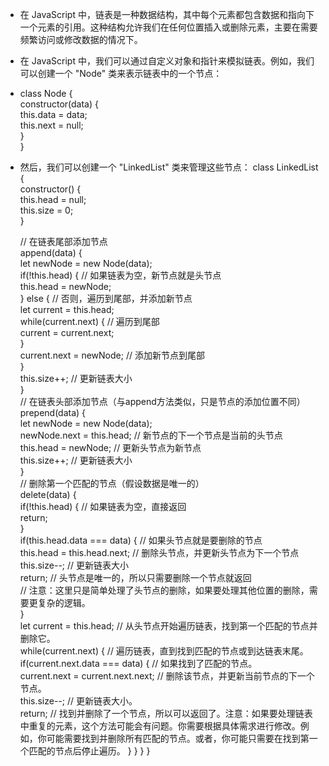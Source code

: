 - 在 JavaScript 中，链表是一种数据结构，其中每个元素都包含数据和指向下一个元素的引用。这种结构允许我们在任何位置插入或删除元素，主要在需要频繁访问或修改数据的情况下。

- 在 JavaScript 中，我们可以通过自定义对象和指针来模拟链表。例如，我们可以创建一个 "Node" 类来表示链表中的一个节点：

- class Node {  
    constructor(data) {  
        this.data = data;  
        this.next = null;  
    }  
}

- 然后，我们可以创建一个 "LinkedList" 类来管理这些节点：
class LinkedList {  
    constructor() {  
        this.head = null;  
        this.size = 0;  
    }  
  
    // 在链表尾部添加节点  
    append(data) {  
        let newNode = new Node(data);  
        if(!this.head) { // 如果链表为空，新节点就是头节点  
            this.head = newNode;  
        } else { // 否则，遍历到尾部，并添加新节点  
            let current = this.head;  
            while(current.next) { // 遍历到尾部  
                current = current.next;  
            }  
            current.next = newNode; // 添加新节点到尾部  
        }  
        this.size++; // 更新链表大小  
    }  
    // 在链表头部添加节点（与append方法类似，只是节点的添加位置不同）  
    prepend(data) {  
        let newNode = new Node(data);  
        newNode.next = this.head; // 新节点的下一个节点是当前的头节点  
        this.head = newNode; // 更新头节点为新节点  
        this.size++; // 更新链表大小  
    }  
    // 删除第一个匹配的节点（假设数据是唯一的）  
    delete(data) {  
        if(!this.head) { // 如果链表为空，直接返回  
            return;  
        }  
        if(this.head.data === data) { // 如果头节点就是要删除的节点  
            this.head = this.head.next; // 删除头节点，并更新头节点为下一个节点  
            this.size--; // 更新链表大小  
            return; // 头节点是唯一的，所以只需要删除一个节点就返回  
            // 注意：这里只是简单处理了头节点的删除，如果要处理其他位置的删除，需要更复杂的逻辑。  
        }   
        let current = this.head; // 从头节点开始遍历链表，找到第一个匹配的节点并删除它。  
        while(current.next) { // 遍历链表，直到找到匹配的节点或到达链表末尾。  
            if(current.next.data === data) { // 如果找到了匹配的节点。  
                current.next = current.next.next; // 删除该节点，并更新当前节点的下一个节点。  
                this.size--; // 更新链表大小。  
                return; // 找到并删除了一个节点，所以可以返回了。注意：如果要处理链表中重复的元素，这个方法可能会有问题。你需要根据具体需求进行修改。例如，你可能需要找到并删除所有匹配的节点。或者，你可能只需要在找到第一个匹配的节点后停止遍历。
            }
        }
    }
}
